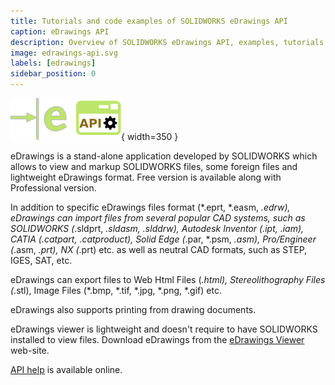 ```yaml
---
title: Tutorials and code examples of SOLIDWORKS eDrawings API
caption: eDrawings API
description: Overview of SOLIDWORKS eDrawings API, examples, tutorials and code snippets
image: edrawings-api.svg
labels: [edrawings]
sidebar_position: 0
---
```

![eDrawings API](edrawings-api.svg){ width=350 }

eDrawings is a stand-alone application developed by SOLIDWORKS which allows to view and markup SOLIDWORKS files, some foreign files and lightweight eDrawings format. Free version is available along with Professional version.

In addition to specific eDrawings files format (*.eprt, *.easm, *.edrw), eDrawings can import files from several popular CAD systems, such as SOLIDWORKS (*.sldprt, *.sldasm, *.slddrw), Autodesk Inventor (*.ipt, *.iam), CATIA (*.catpart, .catproduct), Solid Edge (*.par, *.psm, *.asm), Pro/Engineer (*.asm, *.prt), NX (*.prt) etc. as well as neutral CAD formats, such as STEP, IGES, SAT, etc.

eDrawings can export files to Web Html Files (*.html), Stereolithography Files (*.stl), Image Files (*.bmp, *.tif, *.jpg, *.png, *.gif) etc.

eDrawings also supports printing from drawing documents. 

eDrawings viewer is lightweight and doesn't require to have SOLIDWORKS installed to view files. Download eDrawings from the [eDrawings Viewer](https://www.edrawingsviewer.com) web-site.

[API help](https://help.solidworks.com/2016/english/api/SWHelp_List.html?id=910f478a27674aea9e7869b31a3f9252) is available online.
